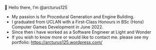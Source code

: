 👋 Hello there, I’m @arcturus125
- My passion is for Procedural Generation and Engine Building.
- I graduated from UCLAN with a First-Class Honours in BSc (Hons) Computer Games Development in June 2022.
- Since then i have worked as a Software Engineer at Light and Wonder
- If you wish to know more or would like to contact me. please see my portfolio: https://arcturus125.wordpress.com/

<!---
arcturus125/arcturus125 is a ✨ special ✨ repository because its `README.md` (this file) appears on your GitHub profile.
You can click the Preview link to take a look at your changes.
--->
